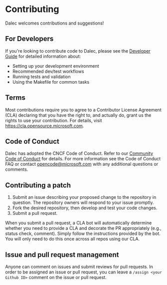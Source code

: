 # Contributing

Dalec welcomes contributions and suggestions!

## For Developers

If you're looking to contribute code to Dalec, please see the [Developer Guide](https://azure.github.io/dalec/developers) for detailed information about:

- Setting up your development environment
- Recommended dev/test workflows
- Running tests and validation
- Using the Makefile for common tasks

## Terms

Most contributions require you to agree to a Contributor License Agreement (CLA) declaring that you have the right to, and actually do, grant us the rights to use your contribution. For details, visit https://cla.opensource.microsoft.com.

## Code of Conduct

Dalec has adopted the CNCF Code of Conduct. Refer to our [Community Code of Conduct](CODE_OF_CONDUCT.md) for details.  For more information see the Code of Conduct FAQ or contact opencode@microsoft.com with any additional questions or comments.

## Contributing a patch

1. Submit an issue describing your proposed change to the repository in question. The repository owners will respond to your issue promptly.
2. Fork the desired repository, then develop and test your code changes.
3. Submit a pull request.

When you submit a pull request, a CLA bot will automatically determine whether you need to provide a CLA and decorate the PR appropriately (e.g., status check, comment). Simply follow the instructions provided by the bot. You will only need to do this once across all repos using our CLA.

## Issue and pull request management

Anyone can comment on issues and submit reviews for pull requests. In order to be assigned an issue or pull request, you can leave a `/assign <your Github ID>` comment on the issue or pull request.
